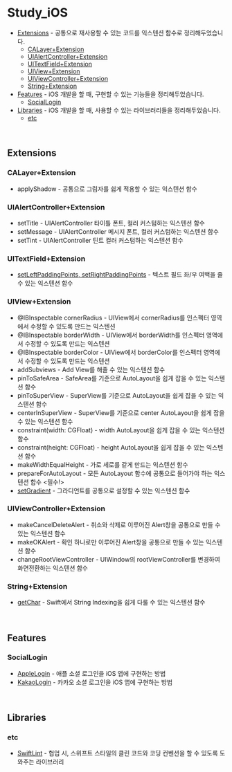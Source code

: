 # Study_iOS
- [Extensions](#Extensions) - 공통으로 재사용할 수 있는 코드를 익스텐션 함수로 정리해두었습니다.
  + [CALayer+Extension](#CALayer+Extension)
  + [UIAlertController+Extension](#UIAlertController+Extension)
  + [UITextField+Extension](#UITextField+Extension)
  + [UIView+Extension](#UIView+Extension)
  + [UIViewController+Extension](#UIViewController+Extension)
  + [String+Extension](#String+Extension)
- [Features](#Features) - iOS 개발을 할 때, 구현할 수 있는 기능들을 정리해두었습니다.
  + [SocialLogin](#SocialLogin)  
- [Libraries](#Libraries) - iOS 개발을 할 때, 사용할 수 있는 라이브러리들을 정리해두었습니다.
  + [etc](#etc)  

<br>

## Extensions

### CALayer+Extension

- applyShadow - 공통으로 그림자를 쉽게 적용할 수 있는 익스텐션 함수

### UIAlertController+Extension

- setTitle - UIAlertController 타이틀 폰트, 컬러 커스텀하는 익스텐션 함수
- setMessage - UIAlertController 메시지 폰트, 컬러 커스텀하는 익스텐션 함수
- setTint - UIAlertController 틴트 컬러 커스텀하는 익스텐션 함수

### UITextField+Extension

- [setLeftPaddingPoints, setRightPaddingPoints](https://elegant-syrup-933.notion.site/a1ade43858bf4f61863804e5d0064fde) - 텍스트 필드 좌/우 여백을 줄 수 있는 익스텐션 함수

### UIView+Extension

- @IBInspectable cornerRadius - UIView에서 cornerRadius를 인스펙터 영역에서 수정할 수 있도록 만드는 익스텐션
- @IBInspectable borderWidth - UIView에서 borderWidth를 인스펙터 영역에서 수정할 수 있도록 만드는 익스텐션
- @IBInspectable borderColor - UIView에서 borderColor를 인스펙터 영역에서 수정할 수 있도록 만드는 익스텐션
- addSubviews - Add View를 해줄 수 있는 익스텐션 함수
- pinToSafeArea - SafeArea를 기준으로 AutoLayout을 쉽게 잡을 수 있는 익스텐션 함수
- pinToSuperView - SuperView를 기준으로 AutoLayout을 쉽게 잡을 수 있는 익스텐션 함수
- centerInSuperView - SuperView를 기준으로 center AutoLayout을 쉽게 잡을 수 있는 익스텐션 함수
- constraint(width: CGFloat) - width AutoLayout을 쉽게 잡을 수 있는 익스텐션 함수
- constraint(height: CGFloat) - height AutoLayout을 쉽게 잡을 수 있는 익스텐션 함수
- makeWidthEqualHeight - 가로 세로를 같게 만드는 익스텐션 함수
- prepareForAutoLayout - 모든 AutoLayout 함수에 공통으로 들어가야 하는 익스텐션 함수 <필수!>
- [setGradient](https://elegant-syrup-933.notion.site/UIView-setGradient-4795e62883fd4a3882848893b969b407) - 그라디언트를 공통으로 설정할 수 있는 익스텐션 함수

### UIViewController+Extension

- makeCancelDeleteAlert - 취소와 삭제로 이루어진 Alert창을 공통으로 만들 수 있는 익스텐션 함수
- makeOKAlert - 확인 하나로만 이루어진 Alert창을 공통으로 만들 수 있는 익스텐션 함수
- changeRootViewController - UIWindow의 rootViewController를 변경하여 화면전환하는 익스텐션 함수

### String+Extension

- [getChar](https://www.notion.so/String-9f8da3004d11409d957e99c89c8fae8b#d49a3446a0994d56a28b4dff987dd5e9) - Swift에서 String Indexing을 쉽게 다룰 수 있는 익스텐션 함수 

<br>

## Features

### SocialLogin

- [AppleLogin](https://mini-min-dev.tistory.com/94) - 애플 소셜 로그인을 iOS 앱에 구현하는 방법
- [KakaoLogin](https://mini-min-dev.tistory.com/38) - 카카오 소셜 로그인을 iOS 앱에 구현하는 방법

<br>

## Libraries

### etc

- [SwiftLint](https://mini-min-dev.tistory.com/47) - 협업 시, 스위프트 스타일의 클린 코드와 코딩 컨벤션을 할 수 있도록 도와주는 라이브러리

